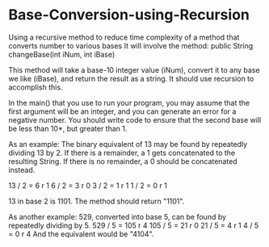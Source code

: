 # Base-Conversion-using-Recursion
Using a recursive method to reduce time complexity of a method that converts number to various bases
It will involve the method:
public String changeBase(int iNum, int iBase)

This method will take a base-10 integer value (iNum), convert it to any base we like (iBase), and return the result as a string. It should use recursion to accomplish this.

In the main() that you use to run your program, you may assume that the first argument will be an integer, and you can generate an error for a negative number. You should write code to ensure that the second base will be less than 10*, but greater than 1.

As an example: The binary equivalent of 13 may be found by repeatedly dividing 13 by 2. If there is a remainder, a 1 gets concatenated to the resulting String. If there is no remainder, a 0 should be concatenated instead.

13 / 2 = 6 r 1
6 / 2 = 3 r 0
3 / 2 = 1 r 1
1 / 2 = 0 r 1

13 in base 2 is 1101. The method should return "1101".

As another example: 529, converted into base 5, can be found by repeatedly dividing by 5.
529 / 5 = 105 r 4
105 / 5 = 21 r 0
21 / 5 = 4 r 1
4 / 5 = 0 r 4
And the equivalent would be "4104".
